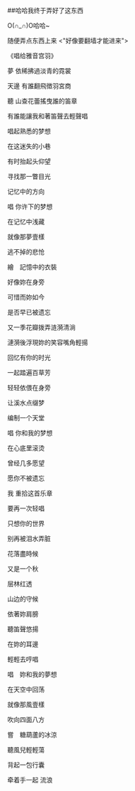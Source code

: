 ##哈哈我终于弄好了这东西

O(∩_∩)O哈哈~

随便弄点东西上来      <"好像要翻墙才能进来"> 




《唱给雅音宫羽》

夢    依稀拂過淡青的霓裳      

天邊  有誰翻飛徴羽宮商

聽 山查花蕾搖曳誰的笛章

有誰能讓我和著笛聲去輕聲唱

唱起熟悉的梦想

在这迷失的小巷

有时抬起头仰望

寻找那一瞥目光

记忆中的方向

唱 你许下的梦想

在记忆中浅藏

就像那夢壹樣　

逃不掉的悲怆

繪　記憶中的衣裝　

好像妳在身旁

可惜而妳如今　

是否早已被遗忘

又一季花瓣拨弄涟漪清淌

漣漪後浮現妳的笑容嘴角輕揚

回忆有你的时光

一起踏遍百草芳

轻轻依偎在身旁

让溪水点缀梦

编制一个天堂

唱 你和我的梦想

在心底里滚烫

曾经几多愿望 

愿你不被遗忘

我 重拾这首乐章

要再一次轻唱

只想你的世界 

别再被泪水弄脏

花落盡時候　

又是一个秋

层林红透　

山边的守候

依著妳肩膀　

聽笛聲悠揚

在妳的耳邊　

輕輕去哼唱

唱　妳和我的夢想　

在天空中回荡

就像那風壹樣 

吹向四面八方

嘗　糖葫蘆的冰涼　

聽風兒輕輕蕩

背起一包行囊　

牵着手一起 流浪